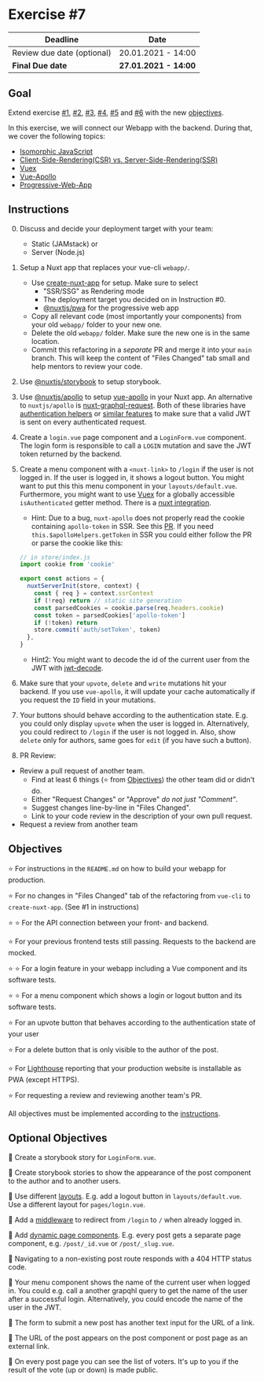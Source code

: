 # Exercise #7

| Deadline                   | Date                   |
| -------------------------- | ---------------------- |
| Review due date (optional) | 20.01.2021 - 14:00     |
| **Final Due date**         | **27.01.2021 - 14:00** |

## Goal

Extend exercise [#1](../1), [#2](../2), [#3](../3), [#4](../4), [#5](../5) and
[#6](../6) with the new [objectives](#objectives).

In this exercise, we will connect our Webapp with the backend. During that, we cover the following topics:
* [Isomorphic JavaScript](https://en.wikipedia.org/wiki/Isomorphic_JavaScript)
* [Client-Side-Rendering(CSR) vs. Server-Side-Rendering(SSR)](https://developers.google.com/web/updates/2019/02/rendering-on-the-web)
* [Vuex](https://vuex.vuejs.org/)
* [Vue-Apollo](https://apollo.vuejs.org/)
* [Progressive-Web-App](https://web.dev/progressive-web-apps/)

## Instructions

0. Discuss and decide your deployment target with your team:
   * Static (JAMstack) or
   * Server (Node.js)

1. Setup a Nuxt app that replaces your vue-cli `webapp/`.
   * Use [create-nuxt-app](https://nuxtjs.org/docs/2.x/get-started/installation#using-create-nuxt-app)
   for setup. Make sure to select 
      * "SSR/SSG" as Rendering mode
      * The deployment target you decided on in Instruction #0.
      * [@nuxtjs/pwa](https://pwa.nuxtjs.org/) for the progressive web app
   * Copy all relevant code (most importantly your components) from your old `webapp/` folder to your new one. 
   * Delete the old `webapp/` folder. Make sure the new one is in the same location.
   * Commit this refactoring in a *separate* PR and merge it into your `main` branch. This will keep the content of "Files Changed" tab
   small and help mentors to review your code.

2. Use [@nuxtjs/storybook](https://storybook.nuxtjs.org/) to
   setup storybook.

3. Use [@nuxtjs/apollo](https://github.com/nuxt-community/apollo-module) to
   setup [vue-apollo](https://github.com/vuejs/vue-apollo) in your Nuxt app. An
   alternative to `nuxtjs/apollo` is
   [nuxt-graphql-request](https://github.com/Gomah/nuxt-graphql-request). Both
   of these libraries have
   [authentication helpers](https://github.com/nuxt-community/apollo-module#authentication)
   or [similar features](https://github.com/Gomah/nuxt-graphql-request#authentication-via-http-header)
   to make sure that a valid JWT is sent on every authenticated request.

4. Create a `login.vue` page component and a `LoginForm.vue` component. The
   login form is responsible to call a `LOGIN` mutation and save the JWT token
   returned by the backend.

5. Create a menu component with a `<nuxt-link>` to `/login` if the user is
   not logged in. If the user is logged in, it shows a logout button. You might
   want to put this this menu component in your `layouts/default.vue`.
   Furthermore, you might want to use [Vuex](https://vuex.vuejs.org/) for a
   globally accessible `isAuthenticated` getter method. There is a [nuxt integration](https://nuxtjs.org/docs/2.x/directory-structure/store).

   * Hint: Due to a bug, `nuxt-apollo` does not properly read the cookie containing `apollo-token` in SSR. See this [PR](https://github.com/nuxt-community/apollo-module/pull/358). If you need `this.$apolloHelpers.getToken` in SSR you could either follow the PR or parse the cookie like this:
   ```js
   // in store/index.js
   import cookie from 'cookie'

   export const actions = {
     nuxtServerInit(store, context) {
       const { req } = context.ssrContext
       if (!req) return // static site generation
       const parsedCookies = cookie.parse(req.headers.cookie)
       const token = parsedCookies['apollo-token']
       if (!token) return
       store.commit('auth/setToken', token)
     },
   }
   ```
   * Hint2: You might want to decode the id of the current user from the JWT with [jwt-decode](https://github.com/auth0/jwt-decode).

6. Make sure that your `upvote`, `delete` and `write` mutations hit
   your backend. If you use `vue-apollo`, it will update your cache
   automatically if you request the `ID` field in your mutations.

7. Your buttons should behave according to the authentication state. E.g. you
   could only display `upvote` when the user is logged in. Alternatively,
   you could redirect to `/login` if the user is not logged in. Also, show
   `delete` only for authors, same goes for `edit` (if you have such a button).

8. PR Review:
  * Review a pull request of another team.
    * Find at least 6 things (:star: from [Objectives](#objectives)) the other
    team did or didn't do.
    * Either "Request Changes" or "Approve" *do not just "Comment"*.
    * Suggest changes line-by-line in "Files Changed".
    * Link to your code review in the description of your own pull request.
  * Request a review from another team

## Objectives

:star: For instructions in the `README.md` on how to build your webapp for production.

:star: For no changes in "Files Changed" tab of the refactoring from `vue-cli` to `create-nuxt-app`. (See #1 in instructions)

:star: :star: For the API connection between your front- and backend.

:star: For your previous frontend tests still passing. Requests to the backend are mocked.

:star: :star: For a login feature in your webapp including a Vue component and its software tests.

:star: :star: For a menu component which shows a login or logout button and its software tests.

:star: For an upvote button that behaves according to the authentication state of your user

:star: For a delete button that is only visible to the author of the post.

:star: For [Lighthouse](https://developers.google.com/web/tools/lighthouse) reporting that your production website is installable as PWA (except HTTPS).

:star: For requesting a review and reviewing another team's PR.

All objectives must be implemented according to the [instructions](#instructions).

## Optional Objectives

:rocket: Create a storybook story for `LoginForm.vue`.

:rocket: Create storybook stories to show the appearance of the post component to the author and to another users.

:rocket: Use different [layouts](https://nuxtjs.org/docs/2.x/directory-structure/layouts). E.g. add a logout button in `layouts/default.vue`. Use a different layout for `pages/login.vue`.

:rocket: Add a [middleware](https://nuxtjs.org/docs/2.x/directory-structure/middleware) to redirect from `/login` to `/` when already logged in.

:rocket: Add [dynamic page components](https://nuxtjs.org/examples/routing-dynamic-pages/). E.g. every post gets a separate page component, e.g. `/post/_id.vue` or `/post/_slug.vue`.

:rocket: Navigating to a non-existing post route responds with a 404 HTTP status code.

:rocket: Your menu component shows the name of the current user when logged in. You could e.g. call a another grapqhl query to get the name of the user after a successful login. Alternatively, you could encode the name of the user in the JWT.

:rocket: The form to submit a new post has another text input for the URL of a link.

:rocket: The URL of the post appears on the post component or post page as an external link.

:rocket: On every post page you can see the list of voters. It's up to you if the result of the vote (up or down) is made public.
